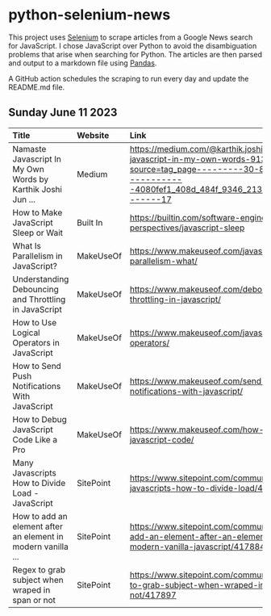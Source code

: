 # python-selenium-news

This project uses [Selenium](https://www.seleniumhq.org/) to scrape articles from a Google News search for JavaScript.
I chose JavaScript over Python to avoid the disambiguation problems that arise when searching for Python.
The articles are then parsed and output to a markdown file using [Pandas](https://pandas.pydata.org/).

A GitHub action schedules the scraping to run every day and update the README.md file.

## Sunday June 11 2023


| Title                                                         | Website   | Link                                                                                                                                                                                |
|:--------------------------------------------------------------|:----------|:------------------------------------------------------------------------------------------------------------------------------------------------------------------------------------|
| Namaste Javascript In My Own Words  by Karthik Joshi  Jun ... | Medium    | https://medium.com/@karthik.joshi103/namaste-javascript-in-my-own-words-9132f1ddde0f?source=tag_page---------30-84--------------------4080fef1_408d_484f_9346_213165127c69-------17 |
| How to Make JavaScript Sleep or Wait                          | Built In  | https://builtin.com/software-engineering-perspectives/javascript-sleep                                                                                                              |
| What Is Parallelism in JavaScript?                            | MakeUseOf | https://www.makeuseof.com/javascript-parallelism-what/                                                                                                                              |
| Understanding Debouncing and Throttling in JavaScript         | MakeUseOf | https://www.makeuseof.com/debouncing-and-throttling-in-javascript/                                                                                                                  |
| How to Use Logical Operators in JavaScript                    | MakeUseOf | https://www.makeuseof.com/javascript-logical-operators/                                                                                                                             |
| How to Send Push Notifications With JavaScript                | MakeUseOf | https://www.makeuseof.com/send-push-notifications-with-javascript/                                                                                                                  |
| How to Debug JavaScript Code Like a Pro                       | MakeUseOf | https://www.makeuseof.com/how-to-debug-javascript-code/                                                                                                                             |
| Many Javascripts How to Divide Load - JavaScript              | SitePoint | https://www.sitepoint.com/community/t/many-javascripts-how-to-divide-load/417921/                                                                                                   |
| How to add an element after an element in modern vanilla ...  | SitePoint | https://www.sitepoint.com/community/t/how-to-add-an-element-after-an-element-in-modern-vanilla-javascript/417884                                                                    |
| Regex to grab subject when wraped in span or not              | SitePoint | https://www.sitepoint.com/community/t/regex-to-grab-subject-when-wraped-in-span-or-not/417897                                                                                       |